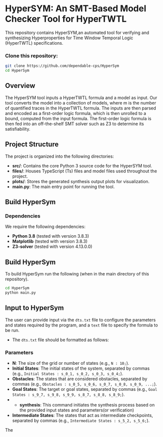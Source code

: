 # HyperSYM: An SMT-Based Model Checker Tool for HyperTWTL
This repository contains HyperSYM,an automated tool for verifying and synthesizing Hyperproperties for Time Window Temporal Logic (HyperTWTL) specifications.

### Clone this repository:
```sh
git clone https://github.com/dependable-cps/HyperSym
cd HyperSym
```
## Overview
The HyperSYM tool inputs a HyperTWTL formula and a model as input. Our tool converts the model into a collection of models, where m is the number of quantified traces in the HyperTWTL formula. The inputs are then parsed and encoded as a first-order logic formula, which is then unrolled to a bound, computed from the input formula. The first-order logic formula is then fed into an off-the-shelf SMT solver such as Z3 to determine its satisfiability.

## Project Structure

The project is organized into the following directories:

* **src/**: Contains the core Python 3 source code for the HyperSYM tool.
* **files/**: Houses TypeScript (Ts) files and model files used throughout the project.
* **plots/**: Stores the generated synthesis output plots for visualization.
* **main.py**: The main entry point for running the tool.

## Build HyperSym
### Dependencies

We require the following dependencies:

* **Python 3.8** (tested with version 3.8.3)
* **Matplotlib** (tested with version 3.8.3)
* **Z3-solver** (tested with version 4.13.0.0)

## Build HyperSym
To build HyperSym run the following (when in the main directory of this repository).
```sh
cd HyperSym
python main.py
```
## Input to HyperSym
The user can provide input via the `dts.txt` file to configure the parameters and states required by the program, and a `text` file to specify the formula to be run.

* The `dts.txt` file should be formatted as follows:

### Parameters

- **N**: The size of the grid or number of states (e.g., `N : 10;`).
- **Initial States**: The initial states of the system, separated by commas (e.g., `Initial States : s_0_1, s_0_2, s_0_3, s_0_4;`).
- **Obstacles**: The states that are considered obstacles, separated by commas (e.g., `Obstacles : s_0_5, s_0_6, s_0_7, s_0_8, s_0_9, ...;`).
- **Goal States**: The target or goal states, separated by commas (e.g., `Goal States : s_9_7, s_9_8, s_9_9, s_8_7, s_8_8, s_8_9;`).
- - **synthesis**: This command initiates the synthesis process based on the provided input states and parameters(or verification)
- **Intermediate States**: The states that act as intermediate checkpoints, separated by commas (e.g., `Intermediate States : s_5_2, s_5_6;`).

The 

